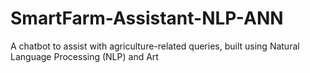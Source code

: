 # SmartFarm-Assistant-NLP-ANN
A chatbot to assist with agriculture-related queries, built using Natural Language Processing (NLP) and Art